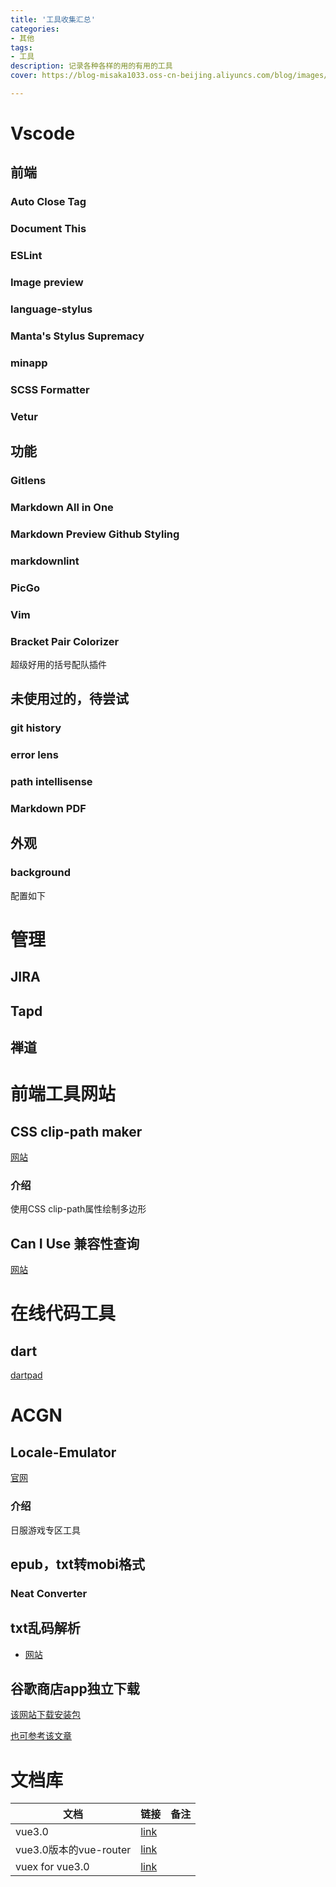 ```yaml
---
title: '工具收集汇总'
categories:
- 其他
tags: 
- 工具
description: 记录各种各样的用的有用的工具
cover: https://blog-misaka1033.oss-cn-beijing.aliyuncs.com/blog/images/1599308368197.webp

---
```

# Vscode
## 前端
### Auto Close Tag
### Document This
### ESLint
### Image preview
### language-stylus
### Manta's Stylus Supremacy
### minapp
### SCSS Formatter
### Vetur

## 功能
### Gitlens
### Markdown All in One
### Markdown Preview Github Styling
### markdownlint
### PicGo
### Vim
### Bracket Pair Colorizer
超级好用的括号配队插件

## 未使用过的，待尝试
### git history
### error lens
### path intellisense
### Markdown PDF



## 外观
### background
配置如下

# 管理

## JIRA

## Tapd

## 禅道

# 前端工具网站

## CSS clip-path maker

[网站](https://bennettfeely.com/clippy/)

### 介绍

使用CSS clip-path属性绘制多边形

## Can I Use 兼容性查询

[网站](https://caniuse.com/)



# 在线代码工具

## dart

[dartpad](https://dartpad.cn/)

# ACGN

## Locale-Emulator

[官网](https://pooi.moe/Locale-Emulator/) 

### 介绍

日服游戏专区工具

## epub，txt转mobi格式

### Neat Converter 

## txt乱码解析

* [网站](https://it365.gitlab.io/zh-cn/decode/?81206z)

## 谷歌商店app独立下载

[该网站下载安装包](https://www.apkturbo.com/)

[也可参考该文章](https://www.bilibili.com/read/cv3111513/)

# 文档库

| 文档                   | 链接                                                | 备注 |
| ---------------------- | --------------------------------------------------- | ---- |
| vue3.0                 | [link](https://v3.cn.vuejs.org/)                    |      |
| vue3.0版本的vue-router | [link](https://next.router.vuejs.org/zh/index.html) |      |
| vuex for vue3.0        | [link](https://next.vuex.vuejs.org/)                |      |
